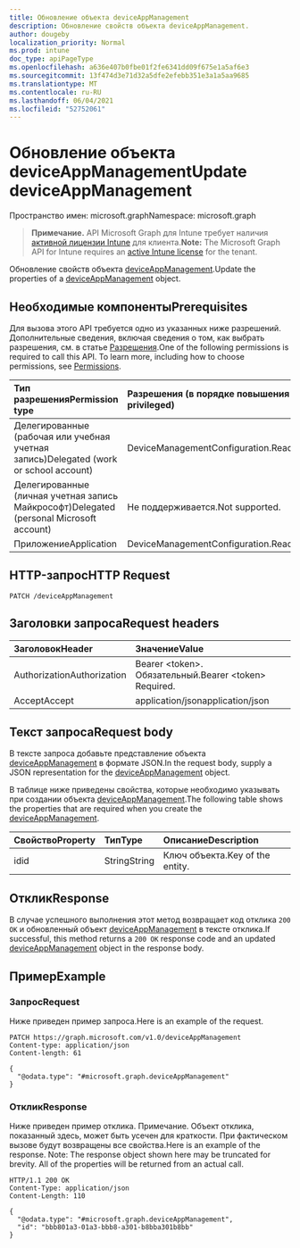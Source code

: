 ```yaml
---
title: Обновление объекта deviceAppManagement
description: Обновление свойств объекта deviceAppManagement.
author: dougeby
localization_priority: Normal
ms.prod: intune
doc_type: apiPageType
ms.openlocfilehash: a636e407b0fbe01f2fe6341dd09f675e1a5af6e3
ms.sourcegitcommit: 13f474d3e71d32a5dfe2efebb351e3a1a5aa9685
ms.translationtype: MT
ms.contentlocale: ru-RU
ms.lasthandoff: 06/04/2021
ms.locfileid: "52752061"
---
```

# <a name="update-deviceappmanagement"></a><span data-ttu-id="ce46d-103">Обновление объекта deviceAppManagement</span><span class="sxs-lookup"><span data-stu-id="ce46d-103">Update deviceAppManagement</span></span>

<span data-ttu-id="ce46d-104">Пространство имен: microsoft.graph</span><span class="sxs-lookup"><span data-stu-id="ce46d-104">Namespace: microsoft.graph</span></span>

> <span data-ttu-id="ce46d-105">**Примечание.** API Microsoft Graph для Intune требует наличия [активной лицензии Intune](https://go.microsoft.com/fwlink/?linkid=839381) для клиента.</span><span class="sxs-lookup"><span data-stu-id="ce46d-105">**Note:** The Microsoft Graph API for Intune requires an [active Intune license](https://go.microsoft.com/fwlink/?linkid=839381) for the tenant.</span></span>

<span data-ttu-id="ce46d-106">Обновление свойств объекта [deviceAppManagement](../resources/intune-policyset-deviceappmanagement.md).</span><span class="sxs-lookup"><span data-stu-id="ce46d-106">Update the properties of a [deviceAppManagement](../resources/intune-policyset-deviceappmanagement.md) object.</span></span>

## <a name="prerequisites"></a><span data-ttu-id="ce46d-107">Необходимые компоненты</span><span class="sxs-lookup"><span data-stu-id="ce46d-107">Prerequisites</span></span>
<span data-ttu-id="ce46d-p101">Для вызова этого API требуется одно из указанных ниже разрешений. Дополнительные сведения, включая сведения о том, как выбрать разрешения, см. в статье [Разрешения](/graph/permissions-reference).</span><span class="sxs-lookup"><span data-stu-id="ce46d-p101">One of the following permissions is required to call this API. To learn more, including how to choose permissions, see [Permissions](/graph/permissions-reference).</span></span>

|<span data-ttu-id="ce46d-110">Тип разрешения</span><span class="sxs-lookup"><span data-stu-id="ce46d-110">Permission type</span></span>|<span data-ttu-id="ce46d-111">Разрешения (в порядке повышения привилегий)</span><span class="sxs-lookup"><span data-stu-id="ce46d-111">Permissions (from least to most privileged)</span></span>|
|:---|:---|
|<span data-ttu-id="ce46d-112">Делегированные (рабочая или учебная учетная запись)</span><span class="sxs-lookup"><span data-stu-id="ce46d-112">Delegated (work or school account)</span></span>|<span data-ttu-id="ce46d-113">DeviceManagementConfiguration.ReadWrite.All</span><span class="sxs-lookup"><span data-stu-id="ce46d-113">DeviceManagementConfiguration.ReadWrite.All</span></span>|
|<span data-ttu-id="ce46d-114">Делегированные (личная учетная запись Майкрософт)</span><span class="sxs-lookup"><span data-stu-id="ce46d-114">Delegated (personal Microsoft account)</span></span>|<span data-ttu-id="ce46d-115">Не поддерживается.</span><span class="sxs-lookup"><span data-stu-id="ce46d-115">Not supported.</span></span>|
|<span data-ttu-id="ce46d-116">Приложение</span><span class="sxs-lookup"><span data-stu-id="ce46d-116">Application</span></span>|<span data-ttu-id="ce46d-117">DeviceManagementConfiguration.ReadWrite.All</span><span class="sxs-lookup"><span data-stu-id="ce46d-117">DeviceManagementConfiguration.ReadWrite.All</span></span>|

## <a name="http-request"></a><span data-ttu-id="ce46d-118">HTTP-запрос</span><span class="sxs-lookup"><span data-stu-id="ce46d-118">HTTP Request</span></span>
<!-- {
  "blockType": "ignored"
}
-->
``` http
PATCH /deviceAppManagement
```

## <a name="request-headers"></a><span data-ttu-id="ce46d-119">Заголовки запроса</span><span class="sxs-lookup"><span data-stu-id="ce46d-119">Request headers</span></span>
|<span data-ttu-id="ce46d-120">Заголовок</span><span class="sxs-lookup"><span data-stu-id="ce46d-120">Header</span></span>|<span data-ttu-id="ce46d-121">Значение</span><span class="sxs-lookup"><span data-stu-id="ce46d-121">Value</span></span>|
|:---|:---|
|<span data-ttu-id="ce46d-122">Authorization</span><span class="sxs-lookup"><span data-stu-id="ce46d-122">Authorization</span></span>|<span data-ttu-id="ce46d-123">Bearer &lt;token&gt;. Обязательный.</span><span class="sxs-lookup"><span data-stu-id="ce46d-123">Bearer &lt;token&gt; Required.</span></span>|
|<span data-ttu-id="ce46d-124">Accept</span><span class="sxs-lookup"><span data-stu-id="ce46d-124">Accept</span></span>|<span data-ttu-id="ce46d-125">application/json</span><span class="sxs-lookup"><span data-stu-id="ce46d-125">application/json</span></span>|

## <a name="request-body"></a><span data-ttu-id="ce46d-126">Текст запроса</span><span class="sxs-lookup"><span data-stu-id="ce46d-126">Request body</span></span>
<span data-ttu-id="ce46d-127">В тексте запроса добавьте представление объекта [deviceAppManagement](../resources/intune-policyset-deviceappmanagement.md) в формате JSON.</span><span class="sxs-lookup"><span data-stu-id="ce46d-127">In the request body, supply a JSON representation for the [deviceAppManagement](../resources/intune-policyset-deviceappmanagement.md) object.</span></span>

<span data-ttu-id="ce46d-128">В таблице ниже приведены свойства, которые необходимо указывать при создании объекта [deviceAppManagement](../resources/intune-policyset-deviceappmanagement.md).</span><span class="sxs-lookup"><span data-stu-id="ce46d-128">The following table shows the properties that are required when you create the [deviceAppManagement](../resources/intune-policyset-deviceappmanagement.md).</span></span>

|<span data-ttu-id="ce46d-129">Свойство</span><span class="sxs-lookup"><span data-stu-id="ce46d-129">Property</span></span>|<span data-ttu-id="ce46d-130">Тип</span><span class="sxs-lookup"><span data-stu-id="ce46d-130">Type</span></span>|<span data-ttu-id="ce46d-131">Описание</span><span class="sxs-lookup"><span data-stu-id="ce46d-131">Description</span></span>|
|:---|:---|:---|
|<span data-ttu-id="ce46d-132">id</span><span class="sxs-lookup"><span data-stu-id="ce46d-132">id</span></span>|<span data-ttu-id="ce46d-133">String</span><span class="sxs-lookup"><span data-stu-id="ce46d-133">String</span></span>|<span data-ttu-id="ce46d-134">Ключ объекта.</span><span class="sxs-lookup"><span data-stu-id="ce46d-134">Key of the entity.</span></span>|



## <a name="response"></a><span data-ttu-id="ce46d-135">Отклик</span><span class="sxs-lookup"><span data-stu-id="ce46d-135">Response</span></span>
<span data-ttu-id="ce46d-136">В случае успешного выполнения этот метод возвращает код отклика `200 OK` и обновленный объект [deviceAppManagement](../resources/intune-policyset-deviceappmanagement.md) в тексте отклика.</span><span class="sxs-lookup"><span data-stu-id="ce46d-136">If successful, this method returns a `200 OK` response code and an updated [deviceAppManagement](../resources/intune-policyset-deviceappmanagement.md) object in the response body.</span></span>

## <a name="example"></a><span data-ttu-id="ce46d-137">Пример</span><span class="sxs-lookup"><span data-stu-id="ce46d-137">Example</span></span>

### <a name="request"></a><span data-ttu-id="ce46d-138">Запрос</span><span class="sxs-lookup"><span data-stu-id="ce46d-138">Request</span></span>
<span data-ttu-id="ce46d-139">Ниже приведен пример запроса.</span><span class="sxs-lookup"><span data-stu-id="ce46d-139">Here is an example of the request.</span></span>
``` http
PATCH https://graph.microsoft.com/v1.0/deviceAppManagement
Content-type: application/json
Content-length: 61

{
  "@odata.type": "#microsoft.graph.deviceAppManagement"
}
```

### <a name="response"></a><span data-ttu-id="ce46d-140">Отклик</span><span class="sxs-lookup"><span data-stu-id="ce46d-140">Response</span></span>
<span data-ttu-id="ce46d-p102">Ниже приведен пример отклика. Примечание. Объект отклика, показанный здесь, может быть усечен для краткости. При фактическом вызове будут возвращены все свойства.</span><span class="sxs-lookup"><span data-stu-id="ce46d-p102">Here is an example of the response. Note: The response object shown here may be truncated for brevity. All of the properties will be returned from an actual call.</span></span>
``` http
HTTP/1.1 200 OK
Content-Type: application/json
Content-Length: 110

{
  "@odata.type": "#microsoft.graph.deviceAppManagement",
  "id": "bbb801a3-01a3-bbb8-a301-b8bba301b8bb"
}
```




